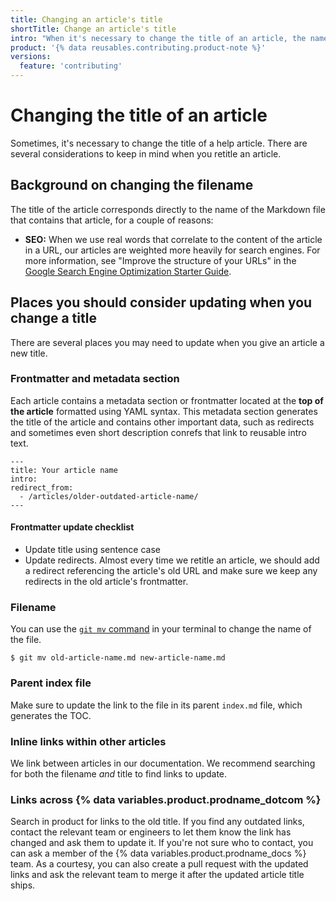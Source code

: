 ```yaml
---
title: Changing an article's title
shortTitle: Change an article's title
intro: "When it's necessary to change the title of an article, the name may need to be updated in several places."
product: '{% data reusables.contributing.product-note %}'
versions:
  feature: 'contributing'
---
```


# Changing the title of an article

Sometimes, it's necessary to change the title of a help article. There are several considerations to keep in mind when you retitle an article.


## Background on changing the filename

The title of the article corresponds directly to the name of the Markdown file that contains that article, for a couple of reasons:

- **SEO:** When we use real words that correlate to the content of the article in a URL, our articles are weighted more heavily for search engines. For more information, see "Improve the structure of your URLs" in the [Google Search Engine Optimization Starter Guide](http://static.googleusercontent.com/media/www.google.com/en//webmasters/docs/search-engine-optimization-starter-guide.pdf).

## Places you should consider updating when you change a title

There are several places you may need to update when you give an article a new title.

### Frontmatter and metadata section

Each article contains a metadata section or frontmatter located at the **top of the article** formatted using YAML syntax. This metadata section generates the title of the article and contains other important data, such as redirects and sometimes even short description conrefs that link to reusable intro text.

```
---
title: Your article name
intro:
redirect_from:
  - /articles/older-outdated-article-name/
---
```
#### Frontmatter update checklist

- Update title using sentence case
- Update redirects. Almost every time we retitle an article, we should add a redirect referencing the article's old URL and make sure we keep any redirects in the old article's frontmatter.
 
### Filename

You can use the [`git mv` command](https://git-scm.com/docs/git-mv) in your terminal to change the name of the file.

`$ git mv old-article-name.md new-article-name.md`

### Parent index file

Make sure to update the link to the file in its parent `index.md` file, which generates the TOC.

### Inline links within other articles

We link between articles in our documentation. We recommend searching for both the filename *and* title to find links to update.

### Links across {% data variables.product.prodname_dotcom %}

Search in product for links to the old title. If you find any outdated links, contact the relevant team or engineers to let them know the link has changed and ask them to update it. If you're not sure who to contact, you can ask a member of the {% data variables.product.prodname_docs %} team. As a courtesy, you can also create a pull request with the updated links and ask the relevant team to merge it after the updated article title ships.
